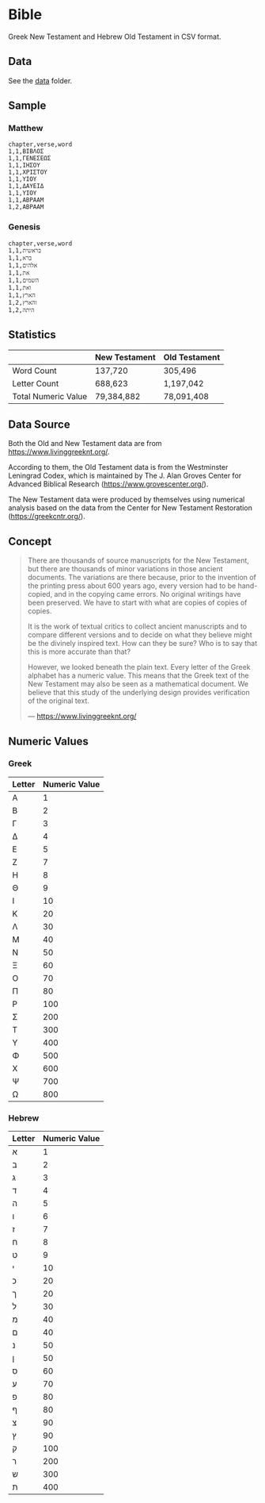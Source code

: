 # Bible

Greek New Testament and Hebrew Old Testament in CSV format.

## Data

See the [data](data) folder.

## Sample

### Matthew

```csv
chapter,verse,word
1,1,ΒΙΒΛΟΣ
1,1,ΓΕΝΕΣΕΩΣ
1,1,ΙΗΣΟΥ
1,1,ΧΡΙΣΤΟΥ
1,1,ΥΙΟΥ
1,1,ΔΑΥΕΙΔ
1,1,ΥΙΟΥ
1,1,ΑΒΡΑΑΜ
1,2,ΑΒΡΑΑΜ
```

### Genesis

```csv
chapter,verse,word
1,1,בראשית
1,1,ברא
1,1,אלהים
1,1,את
1,1,השמים
1,1,ואת
1,1,הארץ
1,2,והארץ
1,2,היתה
```

## Statistics

|                      | New Testament | Old Testament |
|----------------------|---------------|---------------|
| Word Count           | 137,720       | 305,496       |
| Letter Count         | 688,623       | 1,197,042     |
| Total Numeric Value  | 79,384,882    | 78,091,408    |

## Data Source

Both the Old and New Testament data are from https://www.livinggreeknt.org/.

According to them, the Old Testament data is from the Westminster Leningrad Codex, which is maintained by The J. Alan Groves Center for Advanced Biblical Research (https://www.grovescenter.org/).

The New Testament data were produced by themselves using numerical analysis based on the data from the Center for New Testament Restoration (https://greekcntr.org/).

## Concept

> There are thousands of source manuscripts for the New Testament, but there are thousands of minor variations in those ancient documents. The variations are there because, prior to the invention of the printing press about 600 years ago, every version had to be hand-copied, and in the copying came errors. No original writings have been preserved. We have to start with what are copies of copies of copies.
>
> It is the work of textual critics to collect ancient manuscripts and to compare different versions and to decide on what they believe might be the divinely inspired text. How can they be sure? Who is to say that this is more accurate than that?
>
> However, we looked beneath the plain text. Every letter of the Greek alphabet has a numeric value. This means that the Greek text of the New Testament may also be seen as a mathematical document. We believe that this study of the underlying design provides verification of the original text.
>
> — https://www.livinggreeknt.org/

## Numeric Values

### Greek

| Letter | Numeric Value |
|--------|---------------|
| Α      | 1             |
| Β      | 2             |
| Γ      | 3             |
| Δ      | 4             |
| Ε      | 5             |
| Ζ      | 7             |
| Η      | 8             |
| Θ      | 9             |
| Ι      | 10            |
| Κ      | 20            |
| Λ      | 30            |
| Μ      | 40            |
| Ν      | 50            |
| Ξ      | 60            |
| Ο      | 70            |
| Π      | 80            |
| Ρ      | 100           |
| Σ      | 200           |
| Τ      | 300           |
| Υ      | 400           |
| Φ      | 500           |
| Χ      | 600           |
| Ψ      | 700           |
| Ω      | 800           |

### Hebrew

| Letter | Numeric Value |
|--------|---------------|
| א      | 1             |
| ב      | 2             |
| ג      | 3             |
| ד      | 4             |
| ה      | 5             |
| ו      | 6             |
| ז      | 7             |
| ח      | 8             |
| ט      | 9             |
| י      | 10            |
| כ      | 20            |
| ך      | 20            |
| ל      | 30            |
| מ      | 40            |
| ם      | 40            |
| נ      | 50            |
| ן      | 50            |
| ס      | 60            |
| ע      | 70            |
| פ      | 80            |
| ף      | 80            |
| צ      | 90            |
| ץ      | 90            |
| ק      | 100           |
| ר      | 200           |
| ש      | 300           |
| ת      | 400           |
